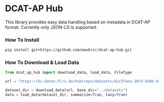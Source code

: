 # DCAT-AP Hub

This library provides easy data handling based on metadata in DCAT-AP format. Currently only JSON-LD is supported.

### How To Install

```bash
pip install git+https://github.com/maxbrzr/dcat-ap-hub.git
```

### How To Download & Load Data

```python
from dcat_ap_hub import download_data, load_data, FileType

url = "https://ki-daten.hlrs.de/hub/repo/datasets/dcc5faea-10fd-430b-944b-4ac03383ca9f~~1.jsonld"

dataset_dir = download_data(url, base_dir="../datasets")
data = load_data(dataset_dir, summarize=True, lazy=True)
```

<!-- ### With Custom Parsing

```python
from dcat_ap_hub import download_data, apply_parsing

json_ld_metadata = "http://localhost:8081/datasets/uci-har.jsonld"
metadata = download_data(json_ld_metadata)
df = apply_parsing(metadata)
``` -->